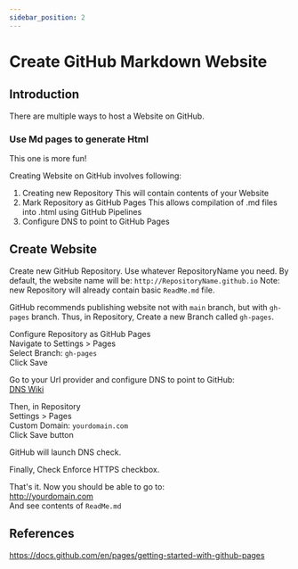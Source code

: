 ```yaml
---
sidebar_position: 2
---
```


# Create GitHub Markdown Website

## Introduction

There are multiple ways to host a Website on GitHub.

### Use Md pages to generate Html

This one is more fun!

Creating Website on GitHub involves following:

1. Creating new Repository
   This will contain contents of your Website
1. Mark Repository as GitHub Pages
   This allows compilation of .md files into .html using GitHub Pipelines
1. Configure DNS to point to GitHub Pages

## Create Website

Create new GitHub Repository.
Use whatever RepositoryName you need. By default, the website name will be:
`http://RepositoryName.github.io`
Note: new Repository will already contain basic `ReadMe.md` file.

GitHub recommends publishing website not with `main` branch, but with `gh-pages` branch. Thus, in Repository, Create a new Branch called `gh-pages`.

Configure Repository as GitHub Pages  
Navigate to Settings > Pages  
Select Branch: `gh-pages`  
Click Save

Go to your Url provider and configure DNS to point to GitHub:  
[DNS Wiki](DNS.md)

Then, in Repository  
Settings > Pages  
Custom Domain: `yourdomain.com`  
Click Save button

GitHub will launch DNS check.

Finally, Check Enforce HTTPS checkbox.

That's it. Now you should be able to go to:  
<http://yourdomain.com>  
And see contents of `ReadMe.md`

## References

<https://docs.github.com/en/pages/getting-started-with-github-pages>
